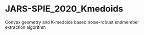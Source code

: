 # JARS-SPIE_2020_Kmedoids
Convex geometry and K-medoids based noise-robust endmember extraction algorithm
